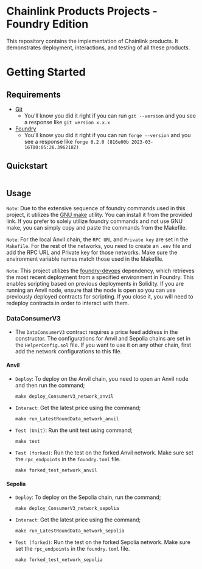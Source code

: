 # Chainlink Products Projects - Foundry Edition

This repository contains the implementation of Chainlink products. It demonstrates deployment, interactions, and testing of all these products.

# Getting Started

## Requirements

- [Git](https://git-scm.com/book/en/v2/Getting-Started-Installing-Git)
  - You'll know you did it right if you can run `git --version` and you see a response like `git version x.x.x`
- [Foundry](https://book.getfoundry.sh/)
  - You'll know you did it right if you can run `forge --version` and you see a response like `forge 0.2.0 (816e00b 2023-03-16T00:05:26.396218Z)`

## Quickstart

```bash

```

## Usage

`Note`: Due to the extensive sequence of foundry commands used in this project, it utilizes the [GNU make](https://www.gnu.org/software/make/manual/make.html) utility. You can install it from the provided link. If you prefer to solely utilize foundry commands and not use GNU make, you can simply copy and paste the commands from the Makefile.

`Note`: For the local Anvil chain, the `RPC URL` and `Private key` are set in the `Makefile`. For the rest of the networks, you need to create an `.env` file and add the RPC URL and Private key for those networks. Make sure the environment variable names match those used in the Makefile. 

`Note`: This project utilizes the [foundry-devops](https://github.com/Cyfrin/foundry-devops) dependency, which retrieves the most recent deployment from a specified environment in Foundry. This enables scripting based on previous deployments in Solidity. If you are running an Anvil node, ensure that the node is open so you can use previously deployed contracts for scripting. If you close it, you will need to redeploy contracts in order to interact with them.

### DataConsumerV3

- The `DataConsumerV3` contract requires a price feed address in the constructor. The configurations for Anvil and Sepolia chains are set in the `HelperConfig.sol` file. If you want to use it on any other chain, first add the network configurations to this file.

#### Anvil

- `Deploy`: To deploy on the Anvil chain, you need to open an Anvil node and then run the command;
  
  ```
  make deploy_ConsumerV3_network_anvil
  ```
- `Interact`: Get the latest price using the command;
  ```
  make run_LatestRoundData_network_anvil
  ```
- `Test (Unit)`: Run the unit test using command;
  ```
  make test
  ```
- `Test (forked)`: Run the test on the forked Anvil network. Make sure set the `rpc_endpoints` in the `foundry.toml` file.
  ```
  make forked_test_network_anvil
  ```

#### Sepolia

- `Deploy`: To deploy on the Sepolia chain, run the command;
  
  ```
  make deploy_ConsumerV3_network_sepolia
  ```
- `Interact`: Get the latest price using the command;
  ```
  make run_LatestRoundData_network_sepolia
  ```
- `Test (forked)`: Run the test on the forked Sepolia network. Make sure set the `rpc_endpoints` in the `foundry.toml` file.
  ```
  make forked_test_network_sepolia
  ```